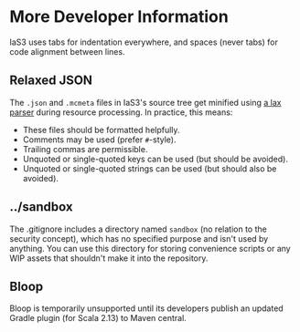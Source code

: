 # More Developer Information

IaS3 uses tabs for indentation everywhere, and spaces (never tabs) for code alignment between lines.

## Relaxed JSON

The `.json` and `.mcmeta` files in IaS3's source tree get minified using
[a lax parser](http://docs.groovy-lang.org/docs/latest/html/api/groovy/json/JsonParserType.html#LAX)
during resource processing. In practice, this means:
* These files should be formatted helpfully.
* Comments may be used (prefer `#`-style).
* Trailing commas are permissible.
* Unquoted or single-quoted keys can be used (but should be avoided).
* Unquoted or single-quoted strings can be used (but should also be avoided).

## ../sandbox

The .gitignore includes a directory named `sandbox` (no relation to the security concept),
which has no specified purpose and isn't used by anything.
You can use this directory for storing convenience scripts or any WIP assets that shouldn't make it into the repository.

## Bloop

Bloop is temporarily unsupported until
its developers publish an updated Gradle plugin (for Scala 2.13) to Maven central.
